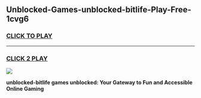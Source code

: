 
## Unblocked-Games-unblocked-bitlife-Play-Free-1cvg6
<h3>
<a href="https://premium76.site?title=unblocked-bitlife&ref=21A">CLICK TO PLAY</a></h3>
<hr>

<h3>
<a href="https://premium76.site?title=unblocked-bitlife&ref=21A">CLICK 2 PLAY</a>
  
</h3>

<a href="https://premium76.site?title=unblocked-bitlife&ref=21A"><img src="https://clearcache.store/games.png"></a>


**unblocked-bitlife games unblocked: Your Gateway to Fun and Accessible Online Gaming**
